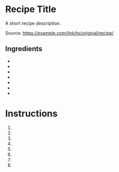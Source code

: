 # Recipe Title

A short recipe description.

Source: https://example.com/link/to/original/recipe/

## Ingredients

- 
- 
- 
- 
- 
- 
- 

# Instructions

1. 
2. 
3. 
4. 
5. 
6.
7.
8.